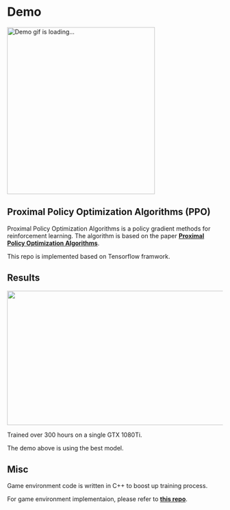 # Demo
<img alt="Demo gif is loading..." src="https://github.com/djjbxxz/ColorLines_AI/assets/41796656/815d877b-f078-4033-a0ce-fdfb6013f812" width="345" height="390">

## Proximal Policy Optimization Algorithms (PPO)
Proximal Policy Optimization Algorithms is a policy gradient methods for reinforcement learning. The algorithm is based on the paper **[Proximal Policy Optimization Algorithms](https://arxiv.org/abs/1707.06347)**.

This repo is implemented based on Tensorflow framwork.

## Results

<img src="https://github.com/djjbxxz/ColorLines_AI/assets/41796656/e11cc5c4-4cb4-4d68-9cb6-21cb9dff1b51" width="582" height="314">

Trained over 300 hours on a single GTX 1080Ti.

The demo above is using the best model.

## Misc

Game environment code is written in C++ to boost up training process.

For game environment implementaion, please refer to **[this repo](https://github.com/djjbxxz/ColorLine_Environment/tree/tensorflow)**.
